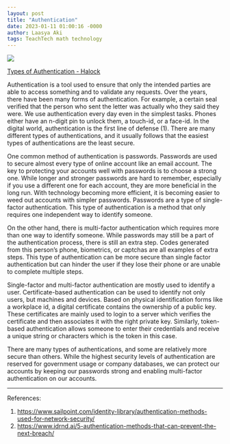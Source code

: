 ```yaml
---
layout: post
title: "Authentication"
date: 2023-01-11 01:00:16 -0000
author: Laasya Aki
tags: TeachTech math technology
---
```


![](https://img1.wsimg.com/isteam/ip/256c2eac-6fce-4fa6-8cc2-cb0858d3cc58/Cyber-Security-Weak-Authentication-890x380.jpg/:/cr=t:0%25,l:0%25,w:100%25,h:100%25/rs=w:1280)

[Types of Authentication - Halock](https://www.halock.com/9-quick-tips-address-weak-authentication/)

Authentication is a tool used to ensure that only the intended parties are able to access something and to validate any requests. Over the years, there have been many forms of authentication. For example, a certain seal verified that the person who sent the letter was actually who they said they were. We use authentication every day even in the simplest tasks. Phones either have an n-digit pin to unlock them, a touch-id, or a face-id. In the digital world, authentication is the first line of defense (1). There are many different types of authentications, and it usually follows that the easiest types of authentications are the least secure.

One common method of authentication is passwords. Passwords are used to secure almost every type of online account like an email account. The key to protecting your accounts well with passwords is to choose a strong one. While longer and stronger passwords are hard to remember, especially if you use a different one for each account, they are more beneficial in the long run. With technology becoming more efficient, it is becoming easier to weed out accounts with simpler passwords. Passwords are a type of single-factor authentication. This type of authentication is a method that only requires one independent way to identify someone.

On the other hand, there is multi-factor authentication which requires more than one way to identify someone. While passwords may still be a part of the authentication process, there is still an extra step. Codes generated from this person’s phone, biometrics, or captchas are all examples of extra steps. This type of authentication can be more secure than single factor authentication but can hinder the user if they lose their phone or are unable to complete multiple steps.

Single-factor and multi-factor authentication are mostly used to identify a user. Certificate-based authentication can be used to identify not only users, but machines and devices. Based on physical identification forms like a workplace id, a digital certificate contains the ownership of a public key. These certificates are mainly used to login to a server which verifies the certificate and then associates it with the right private key. Similarly, token-based authentication allows someone to enter their credentials and receive a unique string or characters which is the token in this case.

There are many types of authentications, and some are relatively more secure than others. While the highest security levels of authentication are reserved for government usage or company databases, we can protect our accounts by keeping our passwords strong and enabling multi-factor authentication on our accounts.

---

References:
1. https://www.sailpoint.com/identity-library/authentication-methods-used-for-network-security/
2. https://www.idrnd.ai/5-authentication-methods-that-can-prevent-the-next-breach/
